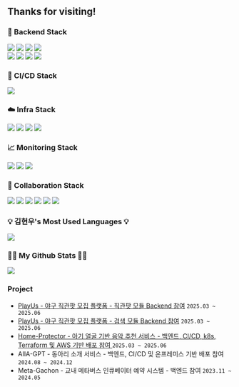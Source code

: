 ## Thanks for visiting!


<h3>🚀 Backend Stack</h3>
<p>
  <img src="https://img.shields.io/badge/Spring Boot-6DB33F?style=for-the-badge&logo=springboot&logoColor=white"/>
  <img src="https://img.shields.io/badge/Spring%20Security-6DB33F?style=for-the-badge&logo=springsecurity&logoColor=white"/>
  <img src="https://img.shields.io/badge/JUnit5-25A162?style=for-the-badge&logo=JUnit5&logoColor=white"/> 
  <img src="https://img.shields.io/badge/k6-7D64FF?style=for-the-badge&logo=k6&logoColor=white"/>
  <!-- <img src="https://img.shields.io/badge/JWT-black?style=for-the-badge&logo=JSON%20web%20tokens"/> -->
  <br/>
  <img src="https://img.shields.io/badge/MySQL-4479A1?style=for-the-badge&logo=MySQL&logoColor=white"/>
  <img src="https://img.shields.io/badge/MongoDB-47A248?style=for-the-badge&logo=mongodb&logoColor=white"/>
  <img src="https://img.shields.io/badge/Elasticsearch-005571?style=for-the-badge&logo=elasticsearch&logoColor=white"/> 
  <img src="https://img.shields.io/badge/Redis-FF4438?style=for-the-badge&logo=Redis&logoColor=white"/>
</p>



<h3>🔧 CI/CD Stack</h3>
<p>
  <img src="https://img.shields.io/badge/github%20actions-2671E5?style=for-the-badge&logo=githubactions&logoColor=white"/>
<!--   <img src="https://img.shields.io/badge/ArgoCD-EF7B4D?style=for-the-badge&logo=Argo&logoColor=white"/> -->
</p>



<h3>☁️ Infra Stack</h3>
<p>
  <img src="https://img.shields.io/badge/Docker-3776AB?style=for-the-badge&logo=Docker&logoColor=white"/>
  <img src="https://img.shields.io/badge/Kubernetes-326CE5?style=for-the-badge&logo=Kubernetes&logoColor=white"/>
  <img src="https://img.shields.io/badge/AWS-FF9900?style=for-the-badge&logo=amazon-aws&logoColor=white"/>
  <img src="https://img.shields.io/badge/terraform-%235835CC.svg?style=for-the-badge&logo=terraform&logoColor=white"/>
</p>



<h3>📈 Monitoring Stack</h3>
<p>
  <img src="https://img.shields.io/badge/Prometheus-E6522C?style=for-the-badge&logo=Prometheus&logoColor=white"/>
  <img src="https://img.shields.io/badge/grafana-F46800?style=for-the-badge&logo=grafana&logoColor=white"/>
  <img src="https://img.shields.io/badge/sentry-362D59?style=for-the-badge&logo=sentry&logoColor=white"/>
</p>



<h3>🤝 Collaboration Stack</h3>
<p>
  <img src="https://img.shields.io/badge/git-F05033?style=for-the-badge&logo=git&logoColor=white"/>
  <img src="https://img.shields.io/badge/github-121011?style=for-the-badge&logo=github&logoColor=white"/>
  <img src="https://img.shields.io/badge/Notion-000000?style=for-the-badge&logo=notion&logoColor=white"/>
  <img src="https://img.shields.io/badge/jira-0A0FFF?style=for-the-badge&logo=jira&logoColor=white"/>
  <img src="https://img.shields.io/badge/Slack-4A154B?style=for-the-badge&logo=slack&logoColor=white"/>
  <img src="https://img.shields.io/badge/Discord-COLOR?style=for-the-badge&logo=Discord&color=5865F2&logoColor=white"/>
</p>

<!--
<h3>🤝 Now I'm studying these...</h3>
--!>




<h3>💡 김현우's Most Used Languages 💡</h3>
<p>
  <img src="https://github-readme-stats.vercel.app/api/top-langs/?username=han16935&layout=compact&show_icons=true&show_owner=true&hide_title=true&theme=nord" />
</p>

<h3>👩‍💻 My Github Stats 👩‍💻</h3>
<p>
  <img src="https://github-readme-stats.vercel.app/api?username=han16935&show_icons=true&theme=nord" />
</p>

<h3> Project </h3>
<ul>
   <li>
      <a href="https://github.com/KEA-ChunSam/PlayUs-twp-service">PlayUs - 야구 직관팟 모집 플랫폼 - 직관팟 모듈 Backend 참여</a> <code>2025.03 ~ 2025.06</code>
   </li>   

   <li>
      <a href="https://github.com/KEA-ChunSam/PlayUs-search-service">PlayUs - 야구 직관팟 모집 플랫폼 - 검색 모듈 Backend 참여</a> <code>2025.03 ~ 2025.06</code>
   </li>

   <li>
      <a href="https://github.com/GCU-Home-Protector">Home-Protector - 아기 얼굴 기반 음악 추천 서비스 - 백엔드, CI/CD, k8s, Terraform 및 AWS 기반 배포 참여 </a> <code>2025.03 ~ 2025.06</code>
   </li>

   <li>
      AIIA-GPT - 동아리 소개 서비스 - 백엔드, CI/CD 및 온프레미스 기반 배포 참여 </a> <code>2024.08 ~ 2024.12</code>
   </li>

   <li>
      Meta-Gachon - 교내 메타버스 인큐베이터 예약 시스템 - 백엔드 참여 </a> <code>2023.11 ~ 2024.05</code>
   </li>
</ul>
